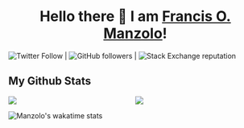 <h1 align="center">
Hello there 👋 I am <a href="https://manzolo.mcomps.africa/">Francis O. Manzolo</a>!
</h1>

![Twitter Follow](https://img.shields.io/twitter/follow/iam_manzolo?style=social) | ![GitHub followers](https://img.shields.io/github/followers/AlmeidaManzolo?style=social) | ![Stack Exchange reputation](https://img.shields.io/stackexchange/stackoverflow/r/22658406)

## My Github Stats

<div style="display: flex;">
    <div style="width: 50%;">
        <img src="https://github-readme-streak-stats.herokuapp.com?user=AlmeidaManzolo&theme=gotham" />
    </div>
    <div style="width: 50%;">
        <img src="https://github-readme-stats.vercel.app/api?username=AlmeidaManzolo&theme=gotham&custom_title=Manzolo%20github%20stats" />
    </div>
</div>

![Manzolo's wakatime stats](https://github-readme-stats.vercel.app/api/wakatime?username=AlmeidaManzolo&theme=gotham&layout=compact)
